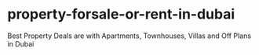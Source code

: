 # property-forsale-or-rent-in-dubai
Best Property Deals are with Apartments, Townhouses, Villas and Off Plans in Dubai
